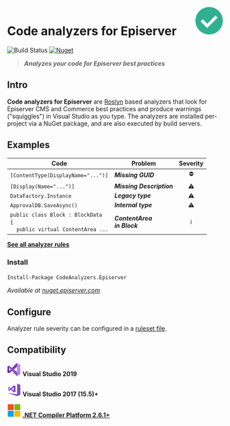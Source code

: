 <img src="docs/icon/icon64.png" align="right" />

# Code analyzers for Episerver
![Build Status](https://dev.azure.com/madsstorm/CodeAnalyzers.Episerver/_apis/build/status/CodeAnalyzers.Episerver?branchName=master)
[![Nuget](https://img.shields.io/badge/nuget-v1.2.1-blue)][nuget]

> **_Analyzes your code for Episerver best practices_**

## Intro
**Code analyzers for Episerver** are [Roslyn](https://docs.microsoft.com/visualstudio/extensibility/getting-started-with-roslyn-analyzers) based analyzers that look for Episerver CMS and Commerce best practices and produce warnings ("squiggles") in Visual Studio as you type.
The analyzers are installed per-project via a NuGet package, and are also executed by build servers.

## Examples
| Code | Problem | Severity |
|-----|---------|:-------:|
| `[ContentType(DisplayName="...")]` | **_Missing GUID_** | :no_entry: |
| `[Display(Name="...")]` | **_Missing Description_** | :warning: |
| `DataFactory.Instance` | **_Legacy type_** | :warning: |
| `ApprovalDB.SaveAsync()` | **_Internal type_** | :warning: |
| `public class Block : BlockData`<br>`{`<br>&nbsp;&nbsp;&nbsp;&nbsp;`public virtual ContentArea ...` | **_ContentArea<br>in Block_** | :information_source: |

[**See all analyzer rules**](/docs/rules/rules.md)

### Install
`Install-Package CodeAnalyzers.Episerver`

_Available at [nuget.episerver.com][nuget]_

## Configure
Analyzer rule severity can be configured in a [ruleset file](https://docs.microsoft.com/visualstudio/code-quality/using-rule-sets-to-group-code-analysis-rules).

## Compatibility
[![vs2019](docs/icon/vs2019.png)](#.#) **Visual Studio 2019**

[![vs2017](docs/icon/vs2017.png)](#.#) **Visual Studio 2017 (15.5)+**

[![compiler](docs/icon/microsoft.png)](#.#) [**.NET Compiler Platform 2.6.1+**](https://github.com/dotnet/roslyn)

[nuget]: https://nuget.episerver.com/package/?id=CodeAnalyzers.Episerver
